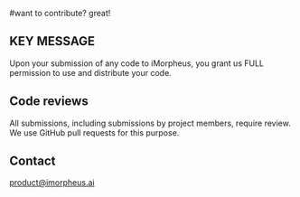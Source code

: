 #want to contribute? great! 

## KEY MESSAGE
Upon your submission of any code to iMorpheus, you grant us FULL permission 
to use and distribute your code. 

## Code reviews
All submissions, including submissions by project members, require review. We
use GitHub pull requests for this purpose.

## Contact
product@imorpheus.ai
